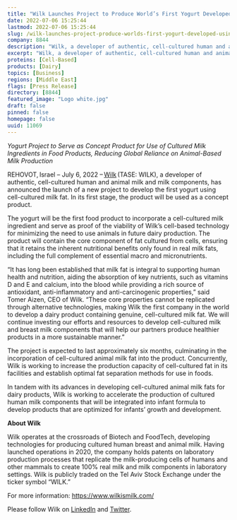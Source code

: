 ```yaml
---
title: "Wilk Launches Project to Produce World’s First Yogurt Developed Using Cell-Cultured Milk Fat"
date: 2022-07-06 15:25:44
lastmod: 2022-07-06 15:25:44
slug: /wilk-launches-project-produce-worlds-first-yogurt-developed-using-cell-cultured-milk-fat
company: 8844
description: "Wilk, a developer of authentic, cell-cultured human and animal milk and milk components, has announced the launch of a new project to develop the first yogurt using cell-cultured milk fat. In its first stage, the product will be used as a concept product."
excerpt: "Wilk, a developer of authentic, cell-cultured human and animal milk and milk components, has announced the launch of a new project to develop the first yogurt using cell-cultured milk fat. In its first stage, the product will be used as a concept product."
proteins: [Cell-Based]
products: [Dairy]
topics: [Business]
regions: [Middle East]
flags: [Press Release]
directory: [8844]
featured_image: "Logo white.jpg"
draft: false
pinned: false
homepage: false
uuid: 11069
---
```

<p><em>Yogurt Project to Serve as Concept Product for Use of Cultured Milk Ingredients in Food Products, Reducing Global Reliance on Animal-Based Milk Production</em></p>
<p>REHOVOT, Israel – July 6, 2022 – <a href="https://wilkismilk.com/">Wilk</a> (TASE: WILK), a developer of authentic, cell-cultured human and animal milk and milk components, has announced the launch of a new project to develop the first yogurt using cell-cultured milk fat. In its first stage, the product will be used as a concept product.</p>
<p>The yogurt will be the first food product to incorporate a cell-cultured milk ingredient and serve as proof of the viability of Wilk’s cell-based technology for minimizing the need to use animals in future dairy production. The product will contain the core component of fat cultured from cells, ensuring that it retains the inherent nutritional benefits only found in real milk fats, including the full complement of essential macro and micronutrients.</p>
<p>“It has long been established that milk fat is integral to supporting human health and nutrition, aiding the absorption of key nutrients, such as vitamins D and E and calcium, into the blood while providing a rich source of antioxidant, anti-inflammatory and anti-carcinogenic properties,” said Tomer Aizen, CEO of Wilk. “These core properties cannot be replicated through alternative technologies, making Wilk the first company in the world to develop a dairy product containing genuine, cell-cultured milk fat. We will continue investing our efforts and resources to develop cell-cultured milk and breast milk components that will help our partners produce healthier products in a more sustainable manner.”</p>
<p>The project is expected to last approximately six months, culminating in the incorporation of cell-cultured animal milk fat into the product. Concurrently, Wilk is working to increase the production capacity of cell-cultured fat in its facilities and establish optimal fat separation methods for use in foods.</p>
<p>In tandem with its advances in developing cell-cultured animal milk fats for dairy products, Wilk is working to accelerate the production of cultured human milk components that will be integrated into infant formula to develop products that are optimized for infants’ growth and development.</p>
<p><strong>About Wilk </strong> </p>
<p>Wilk operates at the crossroads of Biotech and FoodTech, developing technologies for producing cultured human breast and animal milk. Having launched operations in 2020, the company holds patents on laboratory production processes that replicate the milk-producing cells of humans and other mammals to create 100% real milk and milk components in laboratory settings. Wilk is publicly traded on the Tel Aviv Stock Exchange under the ticker symbol “WILK.”</p>
<p>For more information: <a href="https://www.wilkismilk.com/">https://www.wilkismilk.com/</a></p>
<p>Please follow Wilk on <a href="https://www.linkedin.com/company/wilkismilk/">LinkedIn</a> and <a href="https://twitter.com/WilkIsMilk">Twitter</a>.</p>
